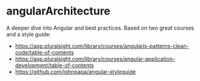 # angularArchitecture
A deeper dive into Angular and best practices. Based on two great courses and a style guide:
- https://app.pluralsight.com/library/courses/angularjs-patterns-clean-code/table-of-contents
- https://app.pluralsight.com/library/courses/angular-application-development/table-of-contents
- https://github.com/johnpapa/angular-styleguide
